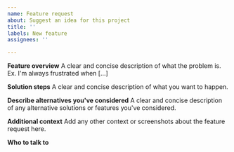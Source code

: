 ```yaml
---
name: Feature request
about: Suggest an idea for this project
title: ''
labels: New feature
assignees: ''

---
```


**Feature overview**
A clear and concise description of what the problem is. Ex. I'm always frustrated when [...]
<!-- Follow these steps: -->
<!-- 1. Make sure you select appropriate labels -->
<!-- 2.  When you are working on it start a draft pull request and reference the issue in the pull request -->
<!-- 3. Assign yourself to the issue when you are working on it. Leave blank or assign someone else if you are not working on it-->
<!-- Optionally attach to a card on our Trello board https://trello.com/b/7yjxvkVT/wmlg-covid-response -->

**Solution steps**
A clear and concise description of what you want to happen. 
<!-- - [ ] Include a checklist of steps -->
<!-- - [ ] A second step.  -->

**Describe alternatives you've considered**
A clear and concise description of any alternative solutions or features you've considered.

**Additional context**
Add any other context or screenshots about the feature request here.

**Who to talk to**
<!-- Talk to <github handle of someone useful> to get started -->
